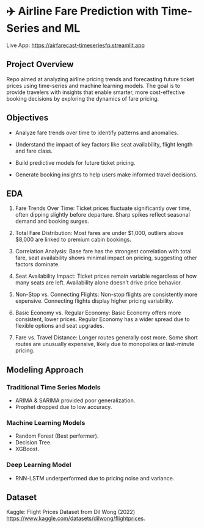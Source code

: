 # ✈️ Airline Fare Prediction with Time-Series and ML

Live App: https://airfarecast-timeseriesfp.streamlit.app

## Project Overview
Repo aimed at analyzing airline pricing trends and forecasting future ticket prices using time-series and machine learning models. The goal is to provide travelers with insights that enable smarter, more cost-effective booking decisions by exploring the dynamics of fare pricing.

## Objectives
- Analyze fare trends over time to identify patterns and anomalies.

- Understand the impact of key factors like seat availability, flight length and fare class.

- Build predictive models for future ticket pricing.

- Generate booking insights to help users make informed travel decisions.

## EDA
1. Fare Trends Over Time: Ticket prices fluctuate significantly over time, often dipping slightly before departure. Sharp spikes reflect seasonal demand and booking surges.

2. Total Fare Distribution: Most fares are under $1,000, outliers above $8,000 are linked to premium cabin bookings.

3. Correlation Analysis: Base fare has the strongest correlation with total fare, seat availability shows minimal impact on pricing, suggesting other factors dominate.

4. Seat Availability Impact: Ticket prices remain variable regardless of how many seats are left. Availability alone doesn’t drive price behavior.

5. Non-Stop vs. Connecting Flights: Non-stop flights are consistently more expensive. Connecting flights display higher pricing variability.

6. Basic Economy vs. Regular Economy: Basic Economy offers more consistent, lower prices. Regular Economy has a wider spread due to flexible options and seat upgrades.

7. Fare vs. Travel Distance: Longer routes generally cost more. Some short routes are unusually expensive, likely due to monopolies or last-minute pricing.

## Modeling Approach

### Traditional Time Series Models
 - ARIMA & SARIMA provided poor generalization.
 - Prophet dropped due to low accuracy.

### Machine Learning Models
- Random Forest (Best performer).
- Decision Tree.
- XGBoost.

### Deep Learning Model
- RNN-LSTM underperformed due to pricing noise and variance.

## Dataset
Kaggle: Flight Prices Dataset from Dil Wong (2022) https://www.kaggle.com/datasets/dilwong/flightprices.

